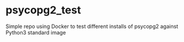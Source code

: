 # psycopg2_test
Simple repo using Docker to test different installs of psycopg2 against Python3 standard image
